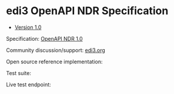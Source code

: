 # edi3 OpenAPI NDR Specification

 * [Version 1.0](/docs/1.0/index.md)
 
Specification: [OpenAPI NDR 1.0](http://edi3.org/specs/edi3-api-ndr/1.0/)

Community discussion/support: [edi3.org](http://edi3.org)

Open source reference implementation: 

Test suite: 

Live test endpoint: 
